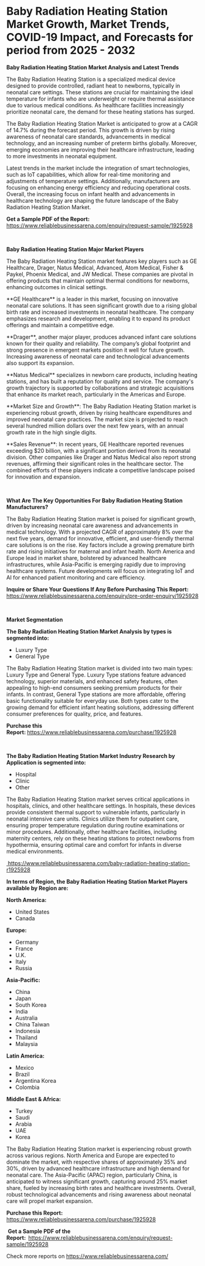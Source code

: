 <p><h1>Baby Radiation Heating Station Market Growth, Market Trends, COVID-19 Impact, and Forecasts for period from 2025 - 2032</h1></p><p><strong>Baby Radiation Heating Station Market Analysis and Latest Trends</strong></p>
<p><p>The Baby Radiation Heating Station is a specialized medical device designed to provide controlled, radiant heat to newborns, typically in neonatal care settings. These stations are crucial for maintaining the ideal temperature for infants who are underweight or require thermal assistance due to various medical conditions. As healthcare facilities increasingly prioritize neonatal care, the demand for these heating stations has surged.</p><p>The Baby Radiation Heating Station Market is anticipated to grow at a CAGR of 14.7% during the forecast period. This growth is driven by rising awareness of neonatal care standards, advancements in medical technology, and an increasing number of preterm births globally. Moreover, emerging economies are improving their healthcare infrastructure, leading to more investments in neonatal equipment.</p><p>Latest trends in the market include the integration of smart technologies, such as IoT capabilities, which allow for real-time monitoring and adjustments of temperature settings. Additionally, manufacturers are focusing on enhancing energy efficiency and reducing operational costs. Overall, the increasing focus on infant health and advancements in healthcare technology are shaping the future landscape of the Baby Radiation Heating Station Market.</p></p>
<p><strong>Get a Sample PDF of the Report:&nbsp;</strong> <a href="https://www.reliablebusinessarena.com/enquiry/request-sample/1925928?utm_campaign=1841&utm_medium=2&utm_source=Github&utm_content=ia&utm_term=15012025&utm_id=baby-radiation-heating-station">https://www.reliablebusinessarena.com/enquiry/request-sample/1925928</a></p>
<p>&nbsp;</p>
<p><strong>Baby Radiation Heating Station Major Market Players</strong></p>
<p><p>The Baby Radiation Heating Station market features key players such as GE Healthcare, Drager, Natus Medical, Advanced, Atom Medical, Fisher & Paykel, Phoenix Medical, and JW Medical. These companies are pivotal in offering products that maintain optimal thermal conditions for newborns, enhancing outcomes in clinical settings.</p><p>**GE Healthcare** is a leader in this market, focusing on innovative neonatal care solutions. It has seen significant growth due to a rising global birth rate and increased investments in neonatal healthcare. The company emphasizes research and development, enabling it to expand its product offerings and maintain a competitive edge.</p><p>**Drager**, another major player, produces advanced infant care solutions known for their quality and reliability. The company’s global footprint and strong presence in emergent markets position it well for future growth. Increasing awareness of neonatal care and technological advancements also support its expansion.</p><p>**Natus Medical** specializes in newborn care products, including heating stations, and has built a reputation for quality and service. The company's growth trajectory is supported by collaborations and strategic acquisitions that enhance its market reach, particularly in the Americas and Europe.</p><p>**Market Size and Growth**: The Baby Radiation Heating Station market is experiencing robust growth, driven by rising healthcare expenditures and improved neonatal care practices. The market size is projected to reach several hundred million dollars over the next few years, with an annual growth rate in the high single digits.</p><p>**Sales Revenue**: In recent years, GE Healthcare reported revenues exceeding $20 billion, with a significant portion derived from its neonatal division. Other companies like Drager and Natus Medical also report strong revenues, affirming their significant roles in the healthcare sector. The combined efforts of these players indicate a competitive landscape poised for innovation and expansion.</p></p>
<p>&nbsp;</p>
<p><strong>What Are The Key Opportunities For Baby Radiation Heating Station Manufacturers?</strong></p>
<p><p>The Baby Radiation Heating Station market is poised for significant growth, driven by increasing neonatal care awareness and advancements in medical technology. With a projected CAGR of approximately 8% over the next five years, demand for innovative, efficient, and user-friendly thermal care solutions is on the rise. Key factors include a growing premature birth rate and rising initiatives for maternal and infant health. North America and Europe lead in market share, bolstered by advanced healthcare infrastructures, while Asia-Pacific is emerging rapidly due to improving healthcare systems. Future developments will focus on integrating IoT and AI for enhanced patient monitoring and care efficiency.</p></p>
<p><strong>Inquire or Share Your Questions If Any Before Purchasing This Report:</strong> <a href="https://www.reliablebusinessarena.com/enquiry/pre-order-enquiry/1925928?utm_campaign=1841&utm_medium=2&utm_source=Github&utm_content=ia&utm_term=15012025&utm_id=baby-radiation-heating-station">https://www.reliablebusinessarena.com/enquiry/pre-order-enquiry/1925928</a></p>
<p>&nbsp;</p>
<p><strong>Market Segmentation</strong></p>
<p><strong>The Baby Radiation Heating Station Market Analysis by types is segmented into:</strong></p>
<p><ul><li>Luxury Type</li><li>General Type</li></ul></p>
<p><p>The Baby Radiation Heating Station market is divided into two main types: Luxury Type and General Type. Luxury Type stations feature advanced technology, superior materials, and enhanced safety features, often appealing to high-end consumers seeking premium products for their infants. In contrast, General Type stations are more affordable, offering basic functionality suitable for everyday use. Both types cater to the growing demand for efficient infant heating solutions, addressing different consumer preferences for quality, price, and features.</p></p>
<p><strong>Purchase this Report:&nbsp;</strong><a href="https://www.reliablebusinessarena.com/purchase/1925928?utm_campaign=1841&utm_medium=2&utm_source=Github&utm_content=ia&utm_term=15012025&utm_id=baby-radiation-heating-station">https://www.reliablebusinessarena.com/purchase/1925928</a></p>
<p>&nbsp;</p>
<p><strong>The Baby Radiation Heating Station Market Industry Research by Application is segmented into:</strong></p>
<p><ul><li>Hospital</li><li>Clinic</li><li>Other</li></ul></p>
<p><p>The Baby Radiation Heating Station market serves critical applications in hospitals, clinics, and other healthcare settings. In hospitals, these devices provide consistent thermal support to vulnerable infants, particularly in neonatal intensive care units. Clinics utilize them for outpatient care, ensuring proper temperature regulation during routine examinations or minor procedures. Additionally, other healthcare facilities, including maternity centers, rely on these heating stations to protect newborns from hypothermia, ensuring optimal care and comfort for infants in diverse medical environments.</p></p>
<p><a href="https://www.reliablebusinessarena.com/baby-radiation-heating-station-r1925928?utm_campaign=1841&utm_medium=2&utm_source=Github&utm_content=ia&utm_term=15012025&utm_id=baby-radiation-heating-station">&nbsp;https://www.reliablebusinessarena.com/baby-radiation-heating-station-r1925928</a></p>
<p><strong>In terms of Region, the Baby Radiation Heating Station Market Players available by Region are:</strong></p>
<p>
    <p> <strong> North America: </strong>
        <ul>
            <li>United States</li>
            <li>Canada</li>
        </ul>
        </p> 
    <p> <strong> Europe: </strong>
        <ul>
            <li>Germany</li>
            <li>France</li>
            <li>U.K.</li>
            <li>Italy</li>
            <li>Russia</li>
        </ul>
        </p> 
    <p> <strong> Asia-Pacific: </strong>
        <ul>
            <li>China</li>
            <li>Japan</li>
            <li>South Korea</li>
            <li>India</li>
            <li>Australia</li>
            <li>China Taiwan</li>
            <li>Indonesia</li>
            <li>Thailand</li>
            <li>Malaysia</li>
        </ul>
        </p> 
    <p> <strong> Latin America: </strong>
        <ul>
            <li>Mexico</li>
            <li>Brazil</li>
            <li>Argentina Korea</li>
            <li>Colombia</li>
        </ul>
        </p> 
    <p> <strong> Middle East & Africa: </strong>
        <ul>
            <li>Turkey</li>
            <li>Saudi</li>
            <li>Arabia</li>
            <li>UAE</li>
            <li>Korea</li>
        </ul>
    </p>
    </p>
<p><p>The Baby Radiation Heating Station market is experiencing robust growth across various regions. North America and Europe are expected to dominate the market, with respective shares of approximately 35% and 30%, driven by advanced healthcare infrastructure and high demand for neonatal care. The Asia-Pacific (APAC) region, particularly China, is anticipated to witness significant growth, capturing around 25% market share, fueled by increasing birth rates and healthcare investments. Overall, robust technological advancements and rising awareness about neonatal care will propel market expansion.</p></p>
<p><strong>Purchase this Report: </strong><a href="https://www.reliablebusinessarena.com/purchase/1925928?utm_campaign=1841&utm_medium=2&utm_source=Github&utm_content=ia&utm_term=15012025&utm_id=baby-radiation-heating-station">https://www.reliablebusinessarena.com/purchase/1925928</a></p>
<p>&nbsp;<strong>Get a Sample PDF of the Report:&nbsp;&nbsp;</strong><a href="https://www.reliablebusinessarena.com/enquiry/request-sample/1925928?utm_campaign=1841&utm_medium=2&utm_source=Github&utm_content=ia&utm_term=15012025&utm_id=baby-radiation-heating-station">https://www.reliablebusinessarena.com/enquiry/request-sample/1925928</a></p>
<p><strong></strong></p>
<p>Check more reports on <a href="https://www.reliablebusinessarena.com/?utm_campaign=1841&utm_medium=2&utm_source=Github&utm_content=ia&utm_term=15012025&utm_id=baby-radiation-heating-station">https://www.reliablebusinessarena.com/</a></p>